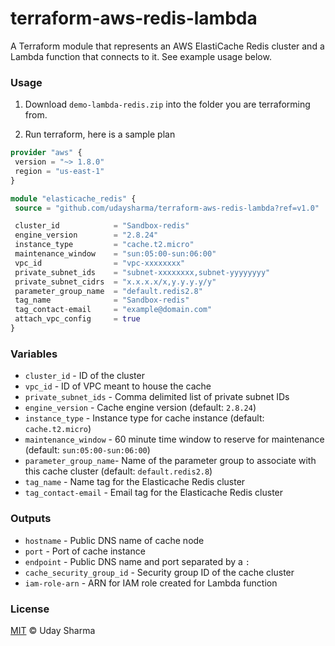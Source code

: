# terraform-aws-redis-lambda

A Terraform module that represents an AWS ElastiCache Redis cluster and a Lambda function that connects to it.  See example usage below.

### Usage

1. Download `demo-lambda-redis.zip` into the folder you are terraforming from.

2. Run terraform, here is a sample plan


 ```terraform
provider "aws" {
  version = "~> 1.8.0"
  region = "us-east-1"
}

module "elasticache_redis" {
  source = "github.com/udaysharma/terraform-aws-redis-lambda?ref=v1.0"

  cluster_id            = "Sandbox-redis"
  engine_version        = "2.8.24"
  instance_type         = "cache.t2.micro"
  maintenance_window    = "sun:05:00-sun:06:00"
  vpc_id                = "vpc-xxxxxxxx"
  private_subnet_ids    = "subnet-xxxxxxxx,subnet-yyyyyyyy"
  private_subnet_cidrs  = "x.x.x.x/x,y.y.y.y/y"
  parameter_group_name  = "default.redis2.8"
  tag_name              = "Sandbox-redis"
  tag_contact-email     = "example@domain.com"
  attach_vpc_config     = true
}
```

### Variables

- `cluster_id`          - ID of the cluster
- `vpc_id`              - ID of VPC meant to house the cache
- `private_subnet_ids`  - Comma delimited list of private subnet IDs
- `engine_version`      - Cache engine version (default: `2.8.24`)
- `instance_type`       - Instance type for cache instance (default: `cache.t2.micro`)
- `maintenance_window`  - 60 minute time window to reserve for maintenance
  (default: `sun:05:00-sun:06:00`)
- `parameter_group_name`- Name of the parameter group to associate with this cache cluster
  (default: `default.redis2.8`)
- `tag_name`            - Name tag for the Elasticache Redis cluster
- `tag_contact-email`   - Email tag for the Elasticache Redis cluster


### Outputs

- `hostname`                - Public DNS name of cache node
- `port`                    - Port of cache instance
- `endpoint`                - Public DNS name and port separated by a `:`
- `cache_security_group_id` - Security group ID of the cache cluster
- `iam-role-arn`            - ARN for IAM role created for Lambda function


### License

[MIT](./LICENSE) © Uday Sharma
